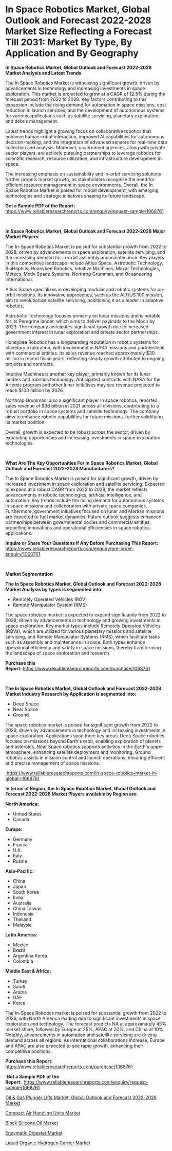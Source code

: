 <p><h1>In Space Robotics Market, Global Outlook and Forecast 2022-2028 Market Size Reflecting a Forecast Till 2031: Market By Type, By Application and By Geography</h1></p><p><strong>In Space Robotics Market, Global Outlook and Forecast 2022-2028 Market Analysis and Latest Trends</strong></p>
<p><p>The In Space Robotics Market is witnessing significant growth, driven by advancements in technology and increasing investments in space exploration. This market is projected to grow at a CAGR of 12.5% during the forecast period from 2022 to 2028. Key factors contributing to this expansion include the rising demand for automation in space missions, cost reduction in launch services, and the development of autonomous systems for various applications such as satellite servicing, planetary exploration, and debris management.</p><p>Latest trends highlight a growing focus on collaborative robotics that enhance human-robot interaction, improved AI capabilities for autonomous decision-making, and the integration of advanced sensors for real-time data collection and analysis. Moreover, government agencies, along with private sector players, are actively pursuing partnerships to leverage robotics for scientific research, resource utilization, and infrastructure development in space.</p><p>The increasing emphasis on sustainability and in-orbit servicing solutions further propels market growth, as stakeholders recognize the need for efficient resource management in space environments. Overall, the In Space Robotics Market is poised for robust development, with emerging technologies and strategic initiatives shaping its future landscape.</p></p>
<p><strong>Get a Sample PDF of the Report:&nbsp;</strong> <a href="https://www.reliableresearchreports.com/enquiry/request-sample/1068761">https://www.reliableresearchreports.com/enquiry/request-sample/1068761</a></p>
<p>&nbsp;</p>
<p><strong>In Space Robotics Market, Global Outlook and Forecast 2022-2028 Major Market Players</strong></p>
<p><p>The In-Space Robotics Market is poised for substantial growth from 2022 to 2028, driven by advancements in space exploration, satellite servicing, and the increasing demand for in-orbit assembly and maintenance. Key players in this competitive landscape include Altius Space, Astrobotic Technology, BluHaptics, Honeybee Robotics, Intuitive Machines, Maxar Technologies, Metecs, Motiv Space Systems, Northrop Grumman, and Oceaneering International.</p><p>Altius Space specializes in developing modular and robotic systems for on-orbit missions. Its innovative approaches, such as the ALTIUS 100 mission, aim to revolutionize satellite servicing, positioning it as a leader in adaptive robotics.</p><p>Astrobotic Technology focuses primarily on lunar missions and is notable for its Peregrine lander, which aims to deliver payloads to the Moon by 2023. The company anticipates significant growth due to increased government interest in lunar exploration and private sector partnerships.</p><p>Honeybee Robotics has a longstanding reputation in robotic systems for planetary exploration, with involvement in NASA missions and partnerships with commercial entities. Its sales revenue reached approximately $30 million in recent fiscal years, reflecting steady growth attributed to ongoing projects and contracts.</p><p>Intuitive Machines is another key player, primarily known for its lunar landers and robotics technology. Anticipated contracts with NASA for the Artemis program and other lunar initiatives may see revenue projected to reach $100 million by 2026.</p><p>Northrop Grumman, also a significant player in space robotics, reported sales revenue of $36 billion in 2021 across all divisions, contributing to a robust portfolio in space systems and satellite technology. The company aims to enhance robotic capabilities for future missions, further solidifying its market position.</p><p>Overall, growth is expected to be robust across the sector, driven by expanding opportunities and increasing investments in space exploration technologies.</p></p>
<p>&nbsp;</p>
<p><strong>What Are The Key Opportunities For In Space Robotics Market, Global Outlook and Forecast 2022-2028 Manufacturers?</strong></p>
<p><p>The In Space Robotics Market is poised for significant growth, driven by increased investment in space exploration and satellite servicing. Expected to expand at a robust CAGR from 2022 to 2028, the market reflects advancements in robotic technologies, artificial intelligence, and automation. Key trends include the rising demand for autonomous systems in space missions and collaboration with private space companies. Furthermore, government initiatives focused on lunar and Martian missions are expected to fuel market dynamics. Future outlook suggests enhanced partnerships between governmental bodies and commercial entities, propelling innovations and operational efficiencies in space robotics applications.</p></p>
<p><strong>Inquire or Share Your Questions If Any Before Purchasing This Report:</strong> <a href="https://www.reliableresearchreports.com/enquiry/pre-order-enquiry/1068761">https://www.reliableresearchreports.com/enquiry/pre-order-enquiry/1068761</a></p>
<p>&nbsp;</p>
<p><strong>Market Segmentation</strong></p>
<p><strong>The In Space Robotics Market, Global Outlook and Forecast 2022-2028 Market Analysis by types is segmented into:</strong></p>
<p><ul><li>Remotely Operated Vehicles (ROV)</li><li>Remote Manipulator System (RMS)</li></ul></p>
<p><p>The space robotics market is expected to expand significantly from 2022 to 2028, driven by advancements in technology and growing investments in space exploration. Key market types include Remotely Operated Vehicles (ROVs), which are utilized for various planetary missions and satellite servicing, and Remote Manipulator Systems (RMS), which facilitate tasks such as assembly and maintenance in space. Both types enhance operational efficiency and safety in space missions, thereby transforming the landscape of space exploration and research.</p></p>
<p><strong>Purchase this Report:&nbsp;</strong><a href="https://www.reliableresearchreports.com/purchase/1068761">https://www.reliableresearchreports.com/purchase/1068761</a></p>
<p>&nbsp;</p>
<p><strong>The In Space Robotics Market, Global Outlook and Forecast 2022-2028 Market Industry Research by Application is segmented into:</strong></p>
<p><ul><li>Deep Space</li><li>Near Space</li><li>Ground</li></ul></p>
<p><p>The space robotics market is poised for significant growth from 2022 to 2028, driven by advancements in technology and increasing investments in space exploration. Applications span three key areas: Deep Space robotics focuses on missions beyond Earth's orbit, enabling exploration of planets and asteroids. Near Space robotics supports activities in the Earth's upper atmosphere, enhancing satellite deployment and monitoring. Ground robotics assists in mission control and launch operations, ensuring efficient and precise management of space missions.</p></p>
<p><a href="https://www.reliableresearchreports.com/in-space-robotics-market-in-global-r1068761">&nbsp;https://www.reliableresearchreports.com/in-space-robotics-market-in-global-r1068761</a></p>
<p><strong>In terms of Region, the In Space Robotics Market, Global Outlook and Forecast 2022-2028 Market Players available by Region are:</strong></p>
<p>
    <p> <strong> North America: </strong>
        <ul>
            <li>United States</li>
            <li>Canada</li>
        </ul>
        </p> 
    <p> <strong> Europe: </strong>
        <ul>
            <li>Germany</li>
            <li>France</li>
            <li>U.K.</li>
            <li>Italy</li>
            <li>Russia</li>
        </ul>
        </p> 
    <p> <strong> Asia-Pacific: </strong>
        <ul>
            <li>China</li>
            <li>Japan</li>
            <li>South Korea</li>
            <li>India</li>
            <li>Australia</li>
            <li>China Taiwan</li>
            <li>Indonesia</li>
            <li>Thailand</li>
            <li>Malaysia</li>
        </ul>
        </p> 
    <p> <strong> Latin America: </strong>
        <ul>
            <li>Mexico</li>
            <li>Brazil</li>
            <li>Argentina Korea</li>
            <li>Colombia</li>
        </ul>
        </p> 
    <p> <strong> Middle East & Africa: </strong>
        <ul>
            <li>Turkey</li>
            <li>Saudi</li>
            <li>Arabia</li>
            <li>UAE</li>
            <li>Korea</li>
        </ul>
    </p>
    </p>
<p><p>The In-Space Robotics market is poised for substantial growth from 2022 to 2028, with North America leading due to significant investments in space exploration and technology. The forecast predicts NA at approximately 45% market share, followed by Europe at 25%, APAC at 20%, and China at 10%. Notably, advancements in automation and satellite servicing are driving demand across all regions. As international collaborations increase, Europe and APAC are also expected to see rapid growth, enhancing their competitive positions.</p></p>
<p><strong>Purchase this Report: </strong><a href="https://www.reliableresearchreports.com/purchase/1068761">https://www.reliableresearchreports.com/purchase/1068761</a></p>
<p>&nbsp;<strong>Get a Sample PDF of the Report:&nbsp;&nbsp;</strong><a href="https://www.reliableresearchreports.com/enquiry/request-sample/1068761">https://www.reliableresearchreports.com/enquiry/request-sample/1068761</a></p>
<p><strong></strong></p>
<p><p><a href="https://github.com/ygfu6u/Market-Research-Report-List-1/blob/main/oil-gas-plunger-lifts-market-global-outlook-and-forecast-2022-2028-market.md">Oil & Gas Plunger Lifts Market, Global Outlook and Forecast 2022-2028 Market</a></p><p><a href="https://www.linkedin.com/pulse/analyzing-key-drivers-compact-air-handling-units-market-trends-djuaf?trackingId=adhwmI0HRoKff0509cQqYw%3D%3D">Compact Air Handling Units Market</a></p><p><a href="https://issuu.com/reportprime-2/docs/block-silicone-oil-market-size-2030_35b4e0cfe3ffbb">Block Silicone Oil Market</a></p><p><a href="https://issuu.com/reportprime-2/docs/enzymatic-digester-market-size-2030_df1cc8f3598796">Enzymatic Digester Market</a></p><p><a href="https://medium.com/@teguhbavarian07_99894/the-global-liquid-organic-hydrogen-carrier-market-is-expected-to-witness-a-compound-annual-growth-3630628012ad">Liquid Organic Hydrogen Carrier Market</a></p></p>